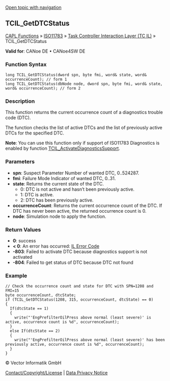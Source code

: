 [Open topic with navigation](../../../../../../CANoeDEFamily.htm#Topics/CAPLFunctions/ISO11783/ISOInteractionLayerTC/Functions/CAPLfunctionIso11783TCILGetDTCStatus.md)

## TCIL_GetDTCStatus

[CAPL Functions](../../../CAPLfunctions.md) » [ISO11783](../../CAPLfunctionsISO11783Overview.md) » [Task Controller Interaction Layer (TC IL)](../CAPLfunctionsISOILTCOverview.md) » TCIL_GetDTCStatus

**Valid for**: CANoe DE • CANoe4SW DE

### Function Syntax

```plaintext
long TCIL_GetDTCStatus(dword spn, byte fmi, word& state, word& occurrenceCount); // form 1
long TCIL_GetDTCStatus(dbNode node, dword spn, byte fmi, word& state, word& occurrenceCount); // form 2
```

### Description

This function returns the current occurrence count of a diagnostics trouble code (DTC).

The function checks the list of active DTCs and the list of previously active DTCs for the specified DTC.

**Note**: You can use this function only if support of ISO11783 Diagnostics is enabled by function [TCIL_ActivateDiagnosticsSupport](CAPLfunctionIso11783TCILActivateDiagnosticsSupport.md).

### Parameters

- **spn**: Suspect Parameter Number of wanted DTC, 0..524287.
- **fmi**: Failure Mode Indicator of wanted DTC, 0..31.
- **state**: Returns the current state of the DTC.
  - 0: DTC is not active and hasn’t been previously active.
  - 1: DTC is active.
  - 2: DTC has been previously active.
- **occurrenceCount**: Returns the current occurrence count of the DTC. If DTC has never been active, the returned occurrence count is 0.
- **node**: Simulation node to apply the function.

### Return Values

- **0**: success
- **< 0**: An error has occurred: [IL Error Code](../../../CAPLfunctionsISOj1939ErrorCodes.md)
- **-803**: Failed to activate DTC because diagnostics support is not activated
- **-804**: Failed to get status of DTC because DTC not found

### Example

```plaintext
// Check the occurrence count and state for DTC with SPN=1208 and FMI=15
byte occurrenceCount, dtcState;
if (TCIL_GetDTCStatus(1208, 315, occurrenceCount, dtcState) == 0)
{
  If(dtcState == 1)
  {
    write("'EngPrefilterOilPress above normal (least severe)' is active, occurrence count is %d", occurrenceCount);
  }
  else If(dtcState == 2)
  {
    write("'EngPrefilterOilPress above normal (least severe)' has been previously active, occurrence count is %d", occurrenceCount);
  }
}
```

© Vector Informatik GmbH

[Contact/Copyright/License](../../../../Shared/ContactCopyrightLicense.md) | [Data Privacy Notice](https://www.vector.com/int/en/company/get-info/privacy-policy/)